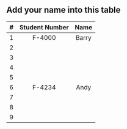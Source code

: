 ## Add your name into this table



|  #   | Student Number | Name  |
| :--: | :------------: | :---: |
|  1   |     F-4000     | Barry |
|  2   |                |       |
|  3   |                |       |
|  4   |                |       |
|  5   |                |       |
|  6   |     F-4234     | Andy  |
|  7   |                |       |
|  8   |                |       |
|  9   |                |       |

